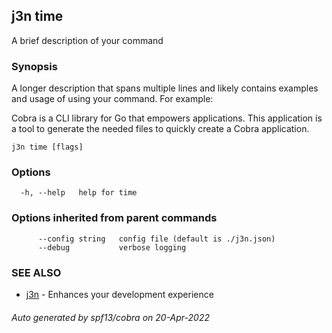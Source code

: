 ## j3n time

A brief description of your command

### Synopsis

A longer description that spans multiple lines and likely contains examples
and usage of using your command. For example:

Cobra is a CLI library for Go that empowers applications.
This application is a tool to generate the needed files
to quickly create a Cobra application.

```
j3n time [flags]
```

### Options

```
  -h, --help   help for time
```

### Options inherited from parent commands

```
      --config string   config file (default is ./j3n.json)
      --debug           verbose logging
```

### SEE ALSO

* [j3n](j3n.md)     - Enhances your development experience

###### Auto generated by spf13/cobra on 20-Apr-2022

